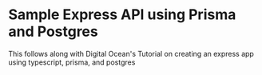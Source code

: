 # Sample Express API using Prisma and Postgres
This follows along with Digital Ocean's Tutorial on creating an express app using typescript, prisma, and postgres